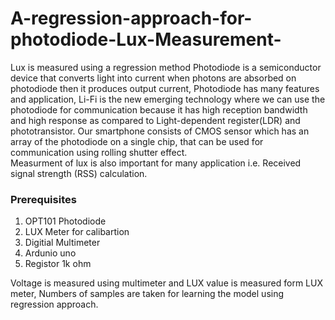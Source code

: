 # A-regression-approach-for-photodiode-Lux-Measurement-
Lux is measured using a regression method
Photodiode is a semiconductor device that converts light into current when photons are absorbed on photodiode then it produces output current, Photodiode has many features and application, Li-Fi is the new emerging technology where we can use the photodiode for communication because it has high reception bandwidth and high response as compared to Light-dependent register(LDR) and phototransistor. Our smartphone consists of CMOS sensor which has an array of the photodiode on a single chip, that can be used for communication using rolling shutter effect.         
Measurment of lux is also important for many application i.e. Received signal strength (RSS) calculation.

### Prerequisites 
1. OPT101 Photodiode
2. LUX Meter for calibartion
3. Digitial Multimeter
4. Ardunio uno
5. Registor 1k ohm

Voltage is measured using multimeter and LUX value is measured form LUX meter, Numbers of samples are taken for learning the model using regression approach.
